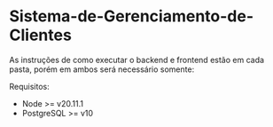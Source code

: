 # Sistema-de-Gerenciamento-de-Clientes
 
As instruções de como executar o backend e frontend estão em cada pasta, porém em ambos será necessário somente: 

Requisitos:
* Node >= v20.11.1
* PostgreSQL >= v10
